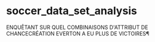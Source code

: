 # soccer_data_set_analysis
ENQUÊTANT SUR QUEL COMBINAISONS D'ATTRIBUT DE CHANCECRÉATION EVERTON A EU PLUS DE VICTOIRES¶
